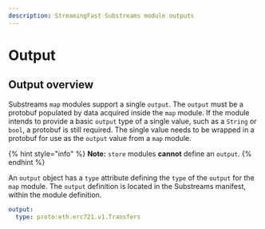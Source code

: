 ```yaml
---
description: StreamingFast Substreams module outputs
---
```


# Output

## Output overview

Substreams `map` modules support a single `output`. The `output` must be a protobuf populated by data acquired inside the `map` module. If the module intends to provide a basic `output` type of a single value, such as a `String` or `bool`, a protobuf is still required. The single value needs to be wrapped in a protobuf for use as the `output` value from a `map` module.

{% hint style="info" %}
**Note:** `store` modules **cannot** define an `output`.
{% endhint %}

An `output` object has a `type` attribute defining the `type` of the `output` for the `map` module. The `output` definition is located in the Substreams manifest, within the module definition.

```yaml
output:
  type: proto:eth.erc721.v1.Transfers
```
